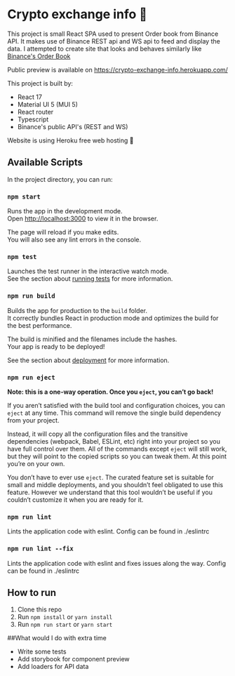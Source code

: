 # Crypto exchange info 💱

This project is small React SPA used to present Order book from Binance API. It makes use of Binance REST api and WS api to feed and display the data. 
I attempted to create site that looks and behaves similarly like [Binance's Order Book](https://www.binance.com/en/orderbook/BTC_USDT)

Public preview is available on https://crypto-exchange-info.herokuapp.com/

This project is built by:

- React 17
- Material UI 5 (MUI 5)
- React router
- Typescript
- Binance's public API's (REST and WS)

Website is using Heroku free web hosting 🚀


## Available Scripts

In the project directory, you can run:

### `npm start`

Runs the app in the development mode.\
Open [http://localhost:3000](http://localhost:3000) to view it in the browser.

The page will reload if you make edits.\
You will also see any lint errors in the console.

### `npm test`

Launches the test runner in the interactive watch mode.\
See the section about [running tests](https://facebook.github.io/create-react-app/docs/running-tests) for more information.

### `npm run build`

Builds the app for production to the `build` folder.\
It correctly bundles React in production mode and optimizes the build for the best performance.

The build is minified and the filenames include the hashes.\
Your app is ready to be deployed!

See the section about [deployment](https://facebook.github.io/create-react-app/docs/deployment) for more information.

### `npm run eject`

**Note: this is a one-way operation. Once you `eject`, you can’t go back!**

If you aren’t satisfied with the build tool and configuration choices, you can `eject` at any time. This command will remove the single build dependency from your project.

Instead, it will copy all the configuration files and the transitive dependencies (webpack, Babel, ESLint, etc) right into your project so you have full control over them. All of the commands except `eject` will still work, but they will point to the copied scripts so you can tweak them. At this point you’re on your own.

You don’t have to ever use `eject`. The curated feature set is suitable for small and middle deployments, and you shouldn’t feel obligated to use this feature. However we understand that this tool wouldn’t be useful if you couldn’t customize it when you are ready for it.

### `npm run lint`

Lints the application code with eslint. Config can be found in ./eslintrc

### `npm run lint --fix`

Lints the application code with eslint and fixes issues along the way. Config can be found in ./eslintrc

## How to run

1. Clone this repo
2. Run `npm install` or `yarn install`
3. Run `npm run start` or `yarn start`

##What would I do with extra time

- Write some tests
- Add storybook for component preview
- Add loaders for API data 